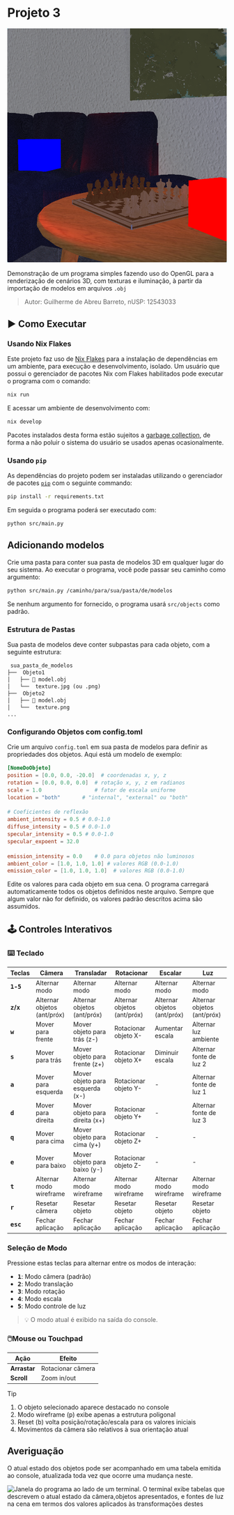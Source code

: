 # Projeto 3

![Sala de estar com mesa de café com tabuleiro de xadrez e lâmpada quadrada e vermelha sobre, próximo a um sofá com uma lâmpada azul quadrada sobre o assento e janela com uma árvore logo afora](imgs/snapshot_2025-06-09_17-56-03.png)

Demonstração de um programa simples fazendo uso do OpenGL para a renderização de
cenários 3D, com texturas e iluminação, à partir da importação de modelos em
arquivos `.obj`

> Autor: Guilherme de Abreu Barreto, nUSP: 12543033

## ▶️ Como Executar

### Usando Nix Flakes

Este projeto faz uso de [Nix Flakes](https://nixos.wiki/wiki/flakes) para a
instalação de dependências em um ambiente, para execução e desenvolvimento,
isolado. Um usuário que possui o gerenciador de pacotes Nix com Flakes
habilitados pode executar o programa com o comando:

```bash
nix run
```

E acessar um ambiente de desenvolvimento com:

```bash
nix develop
```

Pacotes instalados desta forma estão sujeitos a
[garbage collection](https://nix.dev/manual/nix/2.28/package-management/garbage-collection.html),
de forma a não poluir o sistema do usuário se usados apenas ocasionalmente.

### Usando `pip`

As dependências do projeto podem ser instaladas utilizando o gerenciador de
pacotes [`pip`](https://pypi.org/project/pip/) com o seguinte commando:

```bash
pip install -r requirements.txt
```

Em seguida o programa poderá ser executado com:

```bash
python src/main.py
```

## Adicionando modelos

Crie uma pasta para conter sua pasta de modelos 3D em qualquer lugar do seu
sistema. Ao executar o programa, você pode passar seu caminho como argumento:

```bash
python src/main.py /caminho/para/sua/pasta/de/modelos
```

Se nenhum argumento for fornecido, o programa usará `src/objects` como padrão.

### Estrutura de Pastas

Sua pasta de modelos deve conter subpastas para cada objeto, com a seguinte
estrutura:

```
 sua_pasta_de_modelos
├──  Objeto1
│   ├── 󰆧 model.obj
│   └──  texture.jpg (ou .png)
├──  Objeto2
│   ├── 󰆧 model.obj
│   └──  texture.png
...
```

### Configurando Objetos com config.toml

Crie um arquivo `config.toml` em sua pasta de modelos para definir as
propriedades dos objetos. Aqui está um modelo de exemplo:

```toml
[NomeDoObjeto]
position = [0.0, 0.0, -20.0]  # coordenadas x, y, z
rotation = [0.0, 0.0, 0.0]  # rotação x, y, z em radianos
scale = 1.0                 # fator de escala uniforme
location = "both"       # "internal", "external" ou "both"

# Coeficientes de reflexão
ambient_intensity = 0.5 # 0.0-1.0
diffuse_intensity = 0.5 # 0.0-1.0
specular_intensity = 0.5 # 0.0-1.0
specular_expoent = 32.0

emission_intensity = 0.0    # 0.0 para objetos não luminosos
ambient_color = [1.0, 1.0, 1.0] # valores RGB (0.0-1.0)
emission_color = [1.0, 1.0, 1.0]  # valores RGB (0.0-1.0)
```

Edite os valores para cada objeto em sua cena. O programa carregará
automaticamente todos os objetos definidos neste arquivo. Sempre que algum valor
não for definido, os valores padrão descritos acima são assumidos.

## 🕹️ Controles Interativos

### ⌨️ Teclado

| Teclas                        | Câmera                      | Transladar                      | Rotacionar                  | Escalar                     | Luz                         |
| ----------------------------- | --------------------------- | ------------------------------- | --------------------------- | --------------------------- | --------------------------- |
| **<kbd>1-5</kbd>**            | Alternar modo               | Alternar modo                   | Alternar modo               | Alternar modo               | Alternar modo               |
| **<kbd>z</kbd>/<kbd>x</kbd>** | Alternar objetos (ant/próx) | Alternar objetos (ant/próx)     | Alternar objetos (ant/próx) | Alternar objetos (ant/próx) | Alternar objetos (ant/próx) |
| **<kbd>w</kbd>**              | Mover para frente           | Mover objeto para trás (z-)     | Rotacionar objeto X-        | Aumentar escala             | Alternar luz ambiente       |
| **<kbd>s</kbd>**              | Mover para trás             | Mover objeto para frente (z+)   | Rotacionar objeto X+        | Diminuir escala             | Alternar fonte de luz 2     |
| **<kbd>a</kbd>**              | Mover para esquerda         | Mover objeto para esquerda (x-) | Rotacionar objeto Y-        | -                           | Alternar fonte de luz 1     |
| **<kbd>d</kbd>**              | Mover para direita          | Mover objeto para direita (x+)  | Rotacionar objeto Y+        | -                           | Alternar fonte de luz 3     |
| **<kbd>q</kbd>**              | Mover para cima             | Mover objeto para cima (y+)     | Rotacionar objeto Z+        | -                           | -                           |
| **<kbd>e</kbd>**              | Mover para baixo            | Mover objeto para baixo (y-)    | Rotacionar objeto Z-        | -                           | -                           |
| **<kbd>t</kbd>**              | Alternar modo wireframe     | Alternar modo wireframe         | Alternar modo wireframe     | Alternar modo wireframe     | Alternar modo wireframe     |
| **<kbd>r</kbd>**              | Resetar câmera              | Resetar objeto                  | Resetar objeto              | Resetar objeto              | Resetar objeto              |
| **<kbd>esc</kbd>**            | Fechar aplicação            | Fechar aplicação                | Fechar aplicação            | Fechar aplicação            | Fechar aplicação            |

### Seleção de Modo

Pressione estas teclas para alternar entre os modos de interação:

- **<kbd>1</kbd>**: Modo câmera (padrão)
- **<kbd>2</kbd>**: Modo translação
- **<kbd>3</kbd>**: Modo rotação
- **<kbd>4</kbd>**: Modo escala
- **<kbd>5</kbd>**: Modo controle de luz

> 💡 O modo atual é exibido na saída do console.

### 🖱️Mouse ou Touchpad

| Ação         | Efeito            |
| ------------ | ----------------- |
| **Arrastar** | Rotacionar câmera |
| **Scroll**   | Zoom in/out       |

> [!TIP]
>
> 1. O objeto selecionado aparece destacado no console
> 2. Modo wireframe (<kbd>p</kbd>) exibe apenas a estrutura poligonal
> 3. Reset (<kbd>b</kbd>) volta posição/rotação/escala para os valores iniciais
> 4. Movimentos da câmera são relativos à sua orientação atual

## Averiguação

O atual estado dos objetos pode ser acompanhado em uma tabela emitida ao
console, atualizada toda vez que ocorre uma mudança neste.

![Janela do programa ao lado de um terminal. O terminal exibe
tabelas que descrevem o atual estado da câmera,objetos apresentados, e fontes de luz na cena em termos
dos valores aplicados às transformações destes](imgs/snapshot_2025-06-09_17-56-49.png)
